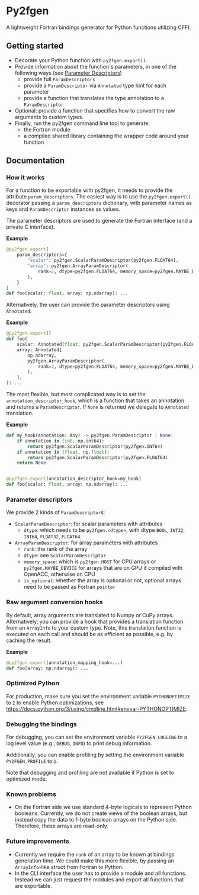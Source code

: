 # Py2fgen

A lightweight Fortran bindings generator for Python functions utilizing CFFI.

## Getting started

- Decorate your Python function with `py2fgen.export()`.
- Provide information about the function's parameters, in one of the following ways (see [Parameter Descriptors](#parameter-descriptors))
  - provide full `ParamDescriptors`
  - provide a `ParamDescriptor` via `Annotated` type hint for each parameter
  - provide a function that translates the type annotation to a `ParamDescriptor`
- Optional: provide a function that specifies how to convert the raw arguments to custom types.
- Finally, run the py2fgen command line tool to generate:
  - the Fortran module
  - a compiled shared library containing the wrapper code around your function

## Documentation

### How it works

For a function to be exportable with py2fgen, it needs to provide the attribute `param_descriptors`.
The easiest way is to use the `py2fgen.export()` decorator passing a `param_descriptors` dictionary,
with parameter names as keys and `ParamDescriptor` instances as values.

The parameter descriptors are used to generate the Fortran interface (and a private C interface).

**Example**

```python
@py2fgen.export(
    param_descriptors={
        "scalar": py2fgen.ScalarParamDescriptor(py2fgen.FLOAT64),
        "array": py2fgen.ArrayParamDescriptor(
            rank=2, dtype=py2fgen.FLOAT64, memory_space=py2fgen.MAYBE_DEVICE, is_optional=False
        ),
    }
)
def foo(scalar: float, array: np.ndarray): ...
```

Alternatively, the user can provide the parameter descriptors using `Annotated`.

**Example**

```python
@py2fgen.export()
def foo(
    scalar: Annotated[float, py2fgen.ScalarParamDescriptor(py2fgen.FLOAT64)],
    array: Annotated[
        np.ndarray,
        py2fgen.ArrayParamDescriptor(
            rank=2, dtype=py2fgen.FLOAT64, memory_space=py2fgen.MAYBE_DEVICE, is_optional=False
        ),
    ],
): ...
```

The most flexible, but most complicated way is to set the `annotation_descriptor_hook`,
which is a function that takes an annotation and returns a `ParamDescriptor`.
If `None` is returned we delegate to `Annotated` translation.

**Example**

```python
def my_hook(annotation: Any) -> py2fgen.ParamDescriptor | None:
    if annotation in (int, np.int64):
        return py2fgen.ScalarParamDescriptor(py2fgen.INT64)
    if annotation in (float, np.float):
        return py2fgen.ScalarParamDescriptor(py2fgen.FLOAT64)
    return None


@py2fgen.export(annotation_descriptor_hook=my_hook)
def foo(scalar: float, array: np.ndarray): ...
```

### Parameter descriptors

We provide 2 kinds of `ParamDescriptor`s:

- `ScalarParamDescriptor`: for scalar parameters with attributes
  - `dtype`: which needs to be `py2fgen.<dtype>`, with dtype `BOOL`, `INT32`, `INT64`, `FLOAT32`, `FLOAT64`.
- `ArrayParamDescriptor`: for array parameters with attributes
  - `rank`: the rank of the array
  - `dtype`: see `ScalarParamDescriptor`
  - `memory_space`: which is `py2fgen.HOST` for CPU arrays or `py2fgen.MAYBE_DEVICE` for arrays that are on GPU if compiled with OpenACC, otherwise on CPU
  - `is_optional`: whether the array is optional or not, optional arrays need to be passed as Fortran `pointer`

### Raw argument conversion hooks

By default, array arguments are translated to Numpy or CuPy arrays.
Alternatively, you can provide a hook that provides a translation function from an `ArrayInfo` to your custom type.
Note, this translation function is executed on each call and should be as efficient as possible, e.g. by caching the result.

**Example**

```python
@py2fgen.export(annotation_mapping_hook=...)
def foo(array: np.ndarray): ...
```

### Optimized Python

For production, make sure you set the environment variable `PYTHONOPTIMIZE` to `2` to enable Python optimizations,
see https://docs.python.org/3/using/cmdline.html#envvar-PYTHONOPTIMIZE.

### Debugging the bindings

For debugging, you can set the environment variable `PY2FGEN_LOGGING` to a log level value (e.g., `DEBUG`, `INFO`) to print debug information.

Additionally, you can enable profiling by setting the environment variable `PY2FGEN_PROFILE` to `1`.

Note that debugging and profiling are not available if Python is set to optimized mode.

### Known problems

- On the Fortran side we use standard 4-byte logicals to represent Python booleans.
  Currently, we do not create views of the boolean arrays, but instead copy the data to 1-byte boolean arrays on the Python side.
  Therefore, these arrays are read-only.

### Future improvements

- Currently we require the `rank` of an array to be known at bindings generation time. We could make this more flexible, by passing an `ArrayInfo`-like struct from Fortran to Python.
- In the CLI interface the user has to provide a module and all functions. Instead we can just request the modules and export all functions that are exportable.
